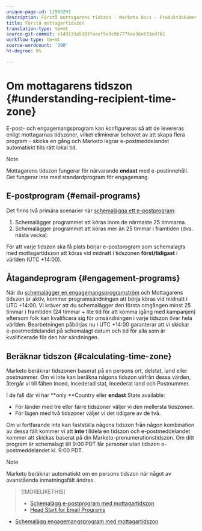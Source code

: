 ```yaml
---
unique-page-id: 12983291
description: Förstå mottagarens tidszon - Marketo Docs - Produktdokumentation
title: Förstå mottagartidszon
translation-type: tm+mt
source-git-commit: e149133a5383faaef5e9c9b7775ae36e633ed7b1
workflow-type: tm+mt
source-wordcount: '390'
ht-degree: 0%

---
```



# Om mottagarens tidszon {#understanding-recipient-time-zone}

E-post- och engagemangsprogram kan konfigureras så att de levereras enligt mottagarnas tidszoner, vilket eliminerar behovet av att skapa flera program - skicka en gång och Marketo lagrar e-postmeddelandet automatiskt tills rätt lokal tid.

>[!NOTE]
>
>Mottagarens tidszon fungerar för närvarande **endast** med e-postinnehåll. Det fungerar inte med standardprogram för engagemang.

## E-postprogram {#email-programs}

Det finns två primära scenarier när [schemalägga ett e-postprogram](schedule-email-programs-with-recipient-time-zone.md):

1. Schemalägger programmet att köras inom de närmaste 25 timmarna.
1. Schemalägger programmet att köras mer än 25 timmar i framtiden (dvs. nästa vecka).

För att varje tidszon ska få plats börjar e-postprogram som schemalagts med mottagartidszon att köras vid midnatt i tidszonen **först/tidigast** i världen (UTC +14:00).

## Åtagandeprogram {#engagement-programs}

När du [schemalägger en engagemangsprogramström](../../../../../product-docs/email-marketing/drip-nurturing/engagement-program-streams/set-stream-cadence/schedule-engagement-programs-with-recipient-time-zone.md) och Mottagarens tidszon är aktiv, kommer programsändningen att börja köras vid midnatt i UTC +14:00. Vi kräver att du schemalägger den första omgången minst 25 timmar i framtiden (24 timmar + lite tid för att komma igång med kampanjen) eftersom folk kan kvalificera sig för omsändningen i varje tidszon över hela världen. Bearbetningen påbörjas nu i UTC +14:00 garanterar att vi skickar e-postmeddelandet på schemalagt datum och tid för alla som är kvalificerade för den här sändningen.

## Beräknar tidszon {#calculating-time-zone}

Marketo beräknar tidszonen baserat på en persons ort, delstat, land eller postnummer. Om vi inte kan beräkna någons tidszon utifrån dessa värden, återgår vi till fälten Inced, Incederad stat, Incederat land och Postnummer.

I de fall där vi har **only **Country eller **endast** State available:

* För länder med tre eller färre tidszoner väljer vi den mellersta tidszonen.
* För lägen med två tidszoner väljer vi det tidigare av de två.

Om vi fortfarande inte kan fastställa någons tidszon från någon kombination av dessa fält kommer vi att **inte** tilldela en tidszon och e-postmeddelandet kommer att skickas baserat på din Marketo-prenumerationstidszon. Om ditt program är schemalagt till 9:00 PDT får personer utan tidszon e-postmeddelandet kl. 9:00 PDT.

>[!NOTE]
>
>Marketo beräknar automatiskt om en persons tidszon när något av ovanstående inmatningsfält ändras.

>[!MORELIKETHIS]
>
>* [Schemalägg e-postprogram med mottagartidszon](schedule-email-programs-with-recipient-time-zone.md)
>* [Head Start for Email Programs](../../../../../product-docs/email-marketing/email-programs/email-program-actions/head-start-for-email-programs.md)

   >
   >
* [Schemalägg engagemangsprogram med mottagartidszon](../../../../../product-docs/email-marketing/drip-nurturing/engagement-program-streams/set-stream-cadence/schedule-engagement-programs-with-recipient-time-zone.md)

>



